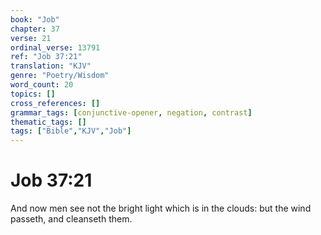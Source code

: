 ```yaml
---
book: "Job"
chapter: 37
verse: 21
ordinal_verse: 13791
ref: "Job 37:21"
translation: "KJV"
genre: "Poetry/Wisdom"
word_count: 20
topics: []
cross_references: []
grammar_tags: [conjunctive-opener, negation, contrast]
thematic_tags: []
tags: ["Bible","KJV","Job"]
---
```


# Job 37:21

And now men see not the bright light which is in the clouds: but the wind passeth, and cleanseth them.
